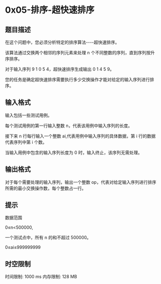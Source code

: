 # 0x05-排序-超快速排序

## 题目描述

在这个问题中，您必须分析特定的排序算法----超快速排序。

该算法通过交换两个相邻的序列元素来处理 n 个不同整数的序列，直到序列按升序排序。

对于输入序列 9 1 0 5 4，超快速排序生成输出 0 1 4 5 9。

您的任务是确定超快速排序需要执行多少交换操作才能对给定的输入序列进行排序。

## 输入格式

输入包括一些测试用例。

每个测试用例的第一行输入整数 n，代表该用例中输入序列的长度。

接下来 n 行每行输入一个整数 ai,代表用例中输入序列的具体数据，第 i 行的数据代表序列中第 i 个数。

当输入用例中包含的输入序列长度为 0 时，输入终止，该序列无需处理。

## 输出格式

对于每个需要处理的输入序列，输出一个整数 op，代表对给定输入序列进行排序所需的最小交换操作数，每个整数占一行。

## 提示

数据范围

0≤n<500000,

一个测试点中，所有 n 的和不超过 500000。

0≤ai≤999999999

## 时空限制

时间限制: 1000 ms
内存限制: 128 MB
